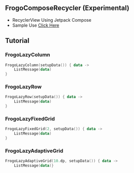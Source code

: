 ## FrogoComposeRecycler (Experimental)
- RecyclerView Using Jetpack Compose
- Sample Use [Click Here](https://github.com/amirisback/frogo-recycler-view/blob/master/app/src/main/java/com/frogobox/apprecycler/sample/kotlin/compose/RecyclerComposeActivity.kt)

## Tutorial
### FrogoLazyColumn
```kotlin
FrogoLazyColumn(setupData()) { data ->
    ListMessage(data)
}
```

### FrogoLazyRow
```kotlin
FrogoLazyRow(setupData()) { data ->
    ListMessage(data)
}
```

### FrogoLazyFixedGrid
```kotlin
FrogoLazyFixedGrid(2, setupData()) { data ->
    ListMessage(data)
}
```

### FrogoLazyAdaptiveGrid
```kotlin
FrogoLazyAdaptiveGrid(10.dp, setupData()) { data ->
    ListMessage(data)}
```
